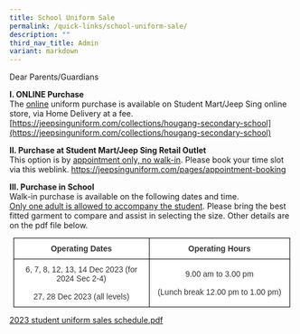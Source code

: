 ```yaml
---
title: School Uniform Sale
permalink: /quick-links/school-uniform-sale/
description: ""
third_nav_title: Admin
variant: markdown
---
```

Dear Parents/Guardians  

**I. ONLINE Purchase**  
The [online](https://jeepsinguniform.com/collections/hougang-secondary-school) uniform purchase is available on Student Mart/Jeep Sing online store, via Home Delivery at a fee. 
[https://jeepsinguniform.com/collections/hougang-secondary-school](https://jeepsinguniform.com/collections/hougang-secondary-school)

**II. Purchase at Student Mart/Jeep Sing Retail Outlet**  
This option is by <u>appointment only, no walk-in</u>. Please book your time slot via this weblink.
https://jeepsinguniform.com/pages/appointment-booking

**III. Purchase in School**  
Walk-in purchase is available on the following dates and time.  
<u>Only one adult is allowed to accompany the student</u>. Please bring the best fitted garment to compare and assist in selecting the size. Other details are on the pdf file below.


<style type="text/css">
.tg  {border-collapse:collapse;border-spacing:0;margin:0px auto;}
.tg td{border-color:black;border-style:solid;border-width:1px;font-family:Arial, sans-serif;font-size:14px;
  overflow:hidden;padding:10px 5px;word-break:normal;}
.tg th{border-color:black;border-style:solid;border-width:1px;font-family:Arial, sans-serif;font-size:14px;
  font-weight:normal;overflow:hidden;padding:10px 5px;word-break:normal;}
.tg .tg-5ws4{background-color:#FFF;color:#333;font-weight:bold;text-align:center;vertical-align:middle}
.tg .tg-2rp9{background-color:#FFF;color:#333;text-align:center;vertical-align:middle}
</style>
<table class="tg" style="undefined;table-layout: fixed; width: 490px">
<colgroup>
<col style="width: 240px">
<col style="width: 250px">
</colgroup>
<tbody>
  <tr>
    <td class="tg-5ws4">Operating Dates</td>
    <td class="tg-5ws4">Operating Hours</td>
  </tr>
  <tr>
    <td class="tg-2rp9">6, 7, 8, 12, 13, 14 Dec 2023 
			(for 2024 Sec 2-4)<br><br>27, 28 Dec 2023 (all levels)</td>
    <td class="tg-2rp9">9.00 am to 3.00 pm<br><br>(Lunch break 12.00 pm to 1.00 pm)</td>
  </tr>
</tbody>
</table>  


[2023 student uniform sales schedule.pdf](/files/Admin/2023%20student%20uniform%20sales%20schedule.pdf)